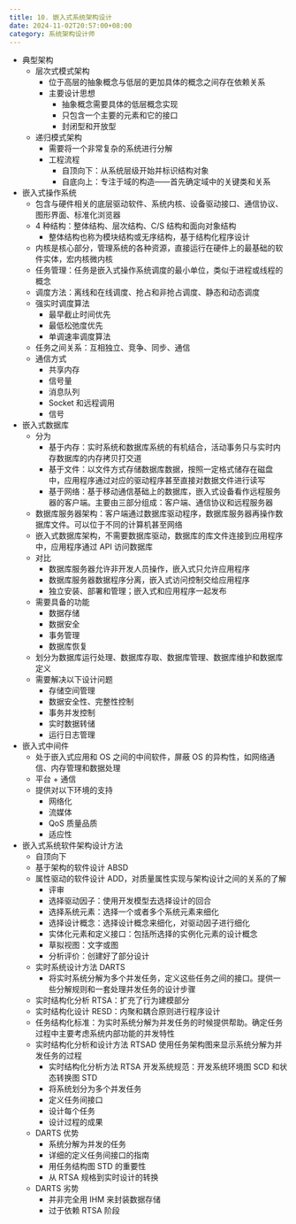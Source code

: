 ```yaml
---
title: 10. 嵌入式系统架构设计
date: 2024-11-02T20:57:00+08:00
category: 系统架构设计师
---
```


- 典型架构
  - 层次式模式架构
    - 位于高层的抽象概念与低层的更加具体的概念之间存在依赖关系
    - 主要设计思想
      - 抽象概念需要具体的低层概念实现
      - 只包含一个主要的元素和它的接口
      - 封闭型和开放型
  - 递归模式架构
    - 需要将一个非常复杂的系统进行分解
    - 工程流程
      - 自顶向下：从系统层级开始并标识结构对象
      - 自底向上：专注于域的构造——首先确定域中的关键类和关系
- 嵌入式操作系统
  - 包含与硬件相关的底层驱动软件、系统内核、设备驱动接口、通信协议、图形界面、标准化浏览器
  - 4 种结构：整体结构、层次结构、C/S 结构和面向对象结构
    - 整体结构也称为模块结构或无序结构，基于结构化程序设计
  - 内核是核心部分，管理系统的各种资源，直接运行在硬件上的最基础的软件实体，宏内核微内核
  - 任务管理：任务是嵌入式操作系统调度的最小单位，类似于进程或线程的概念
  - 调度方法：离线和在线调度、抢占和非抢占调度、静态和动态调度
  - 强实时调度算法
    - 最早截止时间优先
    - 最低松弛度优先
    - 单调速率调度算法
  - 任务之间关系：互相独立、竞争、同步、通信
  - 通信方式
    - 共享内存
    - 信号量
    - 消息队列
    - Socket 和远程调用
    - 信号
- 嵌入式数据库
  - 分为
    - 基于内存：实时系统和数据库系统的有机结合，活动事务只与实时内存数据库的内存拷贝打交道
    - 基于文件：以文件方式存储数据库数据，按照一定格式储存在磁盘中，应用程序通过对应的驱动程序甚至直接对数据文件进行读写
    - 基于网络：基于移动通信基础上的数据库，嵌入式设备看作远程服务器的客户端。主要由三部分组成：客户端、通信协议和远程服务器
  - 数据库服务器架构：客户端通过数据库驱动程序，数据库服务器再操作数据库文件。可以位于不同的计算机甚至网络
  - 嵌入式数据库架构，不需要数据库驱动，数据库的库文件连接到应用程序中，应用程序通过 API 访问数据库
  - 对比
    - 数据库服务器允许非开发人员操作，嵌入式只允许应用程序
    - 数据库服务器数据程序分离，嵌入式访问控制交给应用程序
    - 独立安装、部署和管理；嵌入式和应用程序一起发布
  - 需要具备的功能
    - 数据存储
    - 数据安全
    - 事务管理
    - 数据库恢复
  - 划分为数据库运行处理、数据库存取、数据库管理、数据库维护和数据库定义
  - 需要解决以下设计问题
    - 存储空间管理
    - 数据安全性、完整性控制
    - 事务并发控制
    - 实时数据转储
    - 运行日志管理
- 嵌入式中间件
  - 处于嵌入式应用和 OS 之间的中间软件，屏蔽 OS 的异构性，如网络通信、内存管理和数据处理
  - 平台 + 通信
  - 提供对以下环境的支持
    - 网络化
    - 流媒体
    - QoS 质量品质
    - 适应性
- 嵌入式系统软件架构设计方法
  - 自顶向下
  - 基于架构的软件设计 ABSD
  - 属性驱动的软件设计 ADD，对质量属性实现与架构设计之间的关系的了解
    - 评审
    - 选择驱动因子：使用开发模型去选择设计的回合
    - 选择系统元素：选择一个或者多个系统元素来细化
    - 选择设计概念：选择设计概念来细化，对驱动因子进行细化
    - 实体化元素和定义接口：包括所选择的实例化元素的设计概念
    - 草拟视图：文字或图
    - 分析评价：创建好了部分设计
  - 实时系统设计方法 DARTS
    - 将实时系统分解为多个并发任务，定义这些任务之间的接口。提供一些分解规则和一套处理并发任务的设计步骤
  - 实时结构化分析 RTSA：扩充了行为建模部分
  - 实时结构化设计 RESD：内聚和耦合原则进行程序设计
  - 任务结构化标准：为实时系统分解为并发任务的时候提供帮助。确定任务过程中主要考虑系统内部功能的并发特性
  - 实时结构化分析和设计方法 RTSAD 使用任务架构图来显示系统分解为并发任务的过程
    - 实时结构化分析方法 RTSA 开发系统规范：开发系统环境图 SCD 和状态转换图 STD
    - 将系统划分为多个并发任务
    - 定义任务间接口
    - 设计每个任务
    - 设计过程的成果
  - DARTS 优势
    - 系统分解为并发的任务
    - 详细的定义任务间接口的指南
    - 用任务结构图 STD 的重要性
    - 从 RTSA 规格到实时设计的转换
  - DARTS 劣势
    - 并非完全用 IHM 来封装数据存储
    - 过于依赖 RTSA 阶段